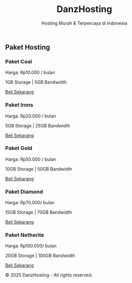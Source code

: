 <html lang="id">
<head>
  <meta charset="UTF-8">
  <meta name="viewport" content="width=device-width, initial-scale=1">
  <title>DanzHosting- Hosting Murah dan Terpercaya</title>
  <link rel="stylesheet" href="style.css">
</head>
<body>
  <header>
    <h1>DanzHosting</h1>
    <p>Hosting Murah & Terpercaya di Indonesia</p>
  </header>

  <main>
    <section class="paket">
      <h2>Paket Hosting</h2>
      <div class="card">
        <h3>Paket Coal</h3>
        <p>Harga: Rp10.000 / bulan</p>
        <p>1GB Storage | 5GB Bandwidth</p>
        <a href="https://wa.me/6287722877327" target="_blank">Beli Sekarang</a>
      </div>
      <div class="card">
        <h3>Paket Irons</h3>
        <p>Harga: Rp20.000 / bulan</p>
        <p>5GB Storage | 25GB Bandwidth</p>
        <a href="https://wa.me/6287722877327" target="_blank">Beli Sekarang</a>
      </div>
      <div class="card">
        <h3>Paket Gold</h3>
        <p>Harga: Rp50.000 / bulan</p>
        <p>10GB Storage | 50GB Bandwidth</p>
        <a href="https://wa.me/6287722877327" target="_blank">Beli Sekarang</a>
      </div>
      <div class="card">
        <h3>Paket Diamond</h3>
        <p>Harga: Rp70.000/ bulan</p>
        <p>15GB Storage | 70GB Bandwidth</p>
        <a href="https://wa.me/6287722877327" target="_blank">Beli Sekarang</a>
      </div>
      <div class="card">
        <h3>Paket Netherite</h3>
        <p>Harga: Rp100.000/ bulan</p>
        <p>20GB Storage | 100GB Bandwidth</p>
        <a href="https://wa.me/6287722877327" target="_blank">Beli Sekarang</a>
      </div>
    </section>
  </main>

  <footer>
    <p>© 2025 DanzHosting - All rights reserved.</p>
  </footer>
</body>
</html>

